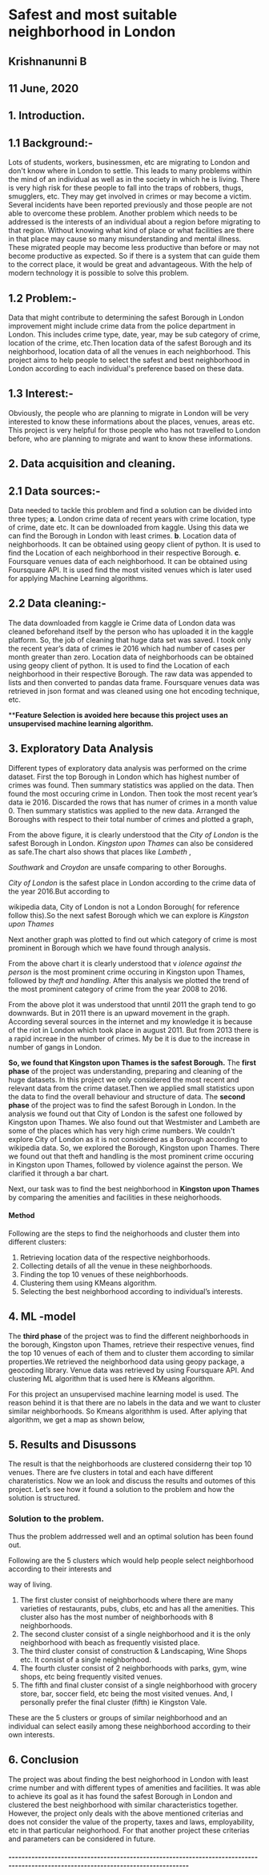 # Safest and most suitable neighborhood in London

## Krishnanunni B

## 11 June, 2020

## 1. Introduction.

## 1.1 Background:-

Lots of students, workers, businessmen, etc are migrating to London and don't know where in London to settle. This leads to many problems within the mind of an individual as well as in the society in which he is living. There is very high risk for these people to fall into the traps of robbers, thugs, smugglers, etc. They may get involved in crimes or may become a victim. Several incidents have been reported previously and those people are not able to overcome these problem. Another problem which needs to be addressed is the interests of an individual about a region before migrating to that region. Without knowing what kind of place or what facilities are there in that place may cause so many misunderstanding and mental illness. These migrated people may become less productive than before or may not become productive as expected. So if there is a system that can guide them to the correct place, it would be great and advantageous. With the help of modern technology it is possible to solve this problem.

## 1.2 Problem:-

Data that might contribute to determining the safest Borough in London improvement might include crime data from the police department in London. This includes crime type, date, year, may be sub category of crime, location of the crime, etc.Then location data of the safest Borough and its neighborhood, location data of all the venues in each neighborhood. This project aims to help people to select the safest and best neighborhood in London according to each individual's preference based on these data.

## 1.3 Interest:-

Obviously, the people who are planning to migrate in London will be very interested to know these
informations about the places, venues, areas etc. This project is very helpful for those people who has not
travelled to London before, who are planning to migrate and want to know these informations.

## 2. Data acquisition and cleaning.

## 2.1 Data sources:-

Data needed to tackle this problem and find a solution can be divided into three types;
**a**. London crime data of recent years with crime location, type of crime, date etc. It can be downloaded from
kaggle. Using this data we can find the Borough in London with least crimes.
**b**. Location data of neighborhoods. It can be obtained using geopy client of python. It is used to find the
Location of each neighborhood in their respective Borough.
**c**. Foursquare venues data of each neighborhood. It can be obtained using Foursquare API. It is used find the
most visited venues which is later used for applying Machine Learning algorithms.

## 2.2 Data cleaning:-

The data downloaded from kaggle ie Crime data of London data was cleaned beforehand itself by the person
who has uploaded it in the kaggle platform. So, the job of cleaning that huge data set was saved. I took only
the recent year’s data of crimes ie 2016 which had number of cases per month greater than zero.
Location data of neighborhoods can be obtained using geopy client of python. It is used to find the Location
of each neighborhood in their respective Borough. The raw data was appended to lists and then converted to
pandas data frame. Foursquare venues data was retrieved in json format and was cleaned using one hot
encoding technique, etc.

****Feature Selection is avoided here because this project uses an unsupervised machine learning
algorithm.**


## 3. Exploratory Data Analysis

Different types of exploratory data analysis was performed on the crime dataset.
First the top Borough in London which has highest number of crimes was found. Then summary statistics
was applied on the data. Then found the most occuring crime in London.
Then took the most recent year’s data ie 2016. Discarded the rows that has numer of crimes in a month
value 0. Then summary statistics was applied to the new data.
Arranged the Boroughs with respect to their total number of crimes and plotted a graph,

From the above figure, it is clearly understood that the _City of London_ is the safest Borough in London.
_Kingston upon Thames_ can also be considered as safe.The chart also shows that places like _Lambeth_ ,

_Southwark_ and _Croydon_ are unsafe comparing to other Boroughs.

_City of London_ is the safest place in London according to the crime data of the year 2016.But according to

wikipedia data, City of London is not a London Borough( for reference follow this).So the next safest
Borough which we can explore is _Kingston upon Thames_

Next another graph was plotted to find out which category of crime is most prominent in Borough which we
have found through analysis.


From the above chart it is clearly understood that v _iolence against the person_ is the most prominent crime
occuring in Kingston upon Thames, followed by _theft and handling_.
After this analysis we plotted the
trend of the most prominent
category of crime from the year
2008 to 2016.

From the above plot it was understood that unntil 2011 the graph tend to go downwards. But in 2011 there is
an upward movement in the graph. According several sources in the internet and my knowledge it is because
of the riot in London which took place in august 2011.
But from 2013 there is a rapid increae in the number of crimes. My be it is due to the increase in number of
gangs in London.

**So, we found that Kingston upon Thames is the safest Borough.**
The **first phase** of the project was understanding, preparing and cleaning of the huge datasets. In this project
we only considered the most recent and relevant data from the crime dataset.Then we applied small statistics
upon the data to find the overall behaviour and structure of data.
The **second phase** of the project was to find the safest Borough in London. In the analysis we found out that
City of London is the safest one followed by Kingston upon Thames. We also found out that Westmister and
Lambeth are some of the places which has very high crime numbers. We couldn't explore City of London as
it is not considered as a Borough according to wikipedia data. So, we explored the Borough, Kingston upon
Thames. There we found out that theft and handling is the most prominent crime occuring in Kingston upon
Thames, followed by violence against the person. We clarified it through a bar chart.

Next, our task was to find the best neighborhood in **Kingston upon Thames** by comparing the amenities and
facilities in these neighorhoods.

#### Method

Following are the steps to find the neighorhoods and cluster them into different clusters:

1. Retrieving location data of the respective neighborhoods.
2. Collecting details of all the venue in these neighborhoods.
3. Finding the top 10 venues of these neighborhoods.
4. Clustering them using KMeans algorithm.
5. Selecting the best neighborhood according to individual’s interests.

## 4. ML -model


The **third phase** of the project was to find the different neighborhoods in the borough, Kingston upon
Thames, retrieve their respective venues, find the top 10 venues of each of them and to cluster them
according to similar properties.We retrieved the neighborhood data using geopy package, a geocoding
library. Venue data was retrieved by using Foursquare API. And clustering ML algorithm that is used here is
KMeans algorithm.

For this project an unsupervised machine learning model is used. The reason behind it is that there are no
labels in the data and we want to cluster similar neighborhoods. So Kmeans algorithhm is used.
After aplying that algorithm, we get a map as shown below,

## 5. Results and Disussons

The result is that the neighborhoods are clustered considerng their top 10 venues. There are fve clusters in
total and each have different charateristics. Now we an look and discuss the results and outomes of this
project. Let’s see how it found a solution to the problem and how the solution is structured.

### Solution to the problem.

Thus the problem addrressed well and an optimal solution has been found out.

Following are the 5 clusters which would help people select neighborhood according to their interests and

way of living.

1. The first cluster consist of neighborhoods where there are many varieties of restaurants, pubs, clubs,
    etc and has all the amenities. This cluster also has the most number of neighborhoods with 8
    neighborhoods.
2. The second cluster consist of a single neighborhood and it is the only neighborhood with beach as
    frequently visisted place.
3. The third cluster consist of construction & Landscaping, Wine Shops etc. It consist of a single
    neighborhood.
4. The fourth cluster consist of 2 neighborhoods with parks, gym, wine shops, etc being frequently
    visited venues.
5. The fifth and final cluster consist of a single neighborhood with grocery store, bar, soccer field, etc
    being the most visited venues.
    And, I personally prefer the final cluster (fifth) ie Kingston Vale.


These are the 5 clusters or groups of similar neighborhood and an individual can select easily among these
neighborhood according to their own interests.

## 6. Conclusion

The project was about finding the best neighorhood in London with least crime number and with different
types of amenities and facilities. It was able to achieve its goal as it has found the safest Borough in London
and clustered the best neighborhood with similar characteristics together. However, the project only deals
with the above mentioned criterias and does not consider the value of the property, taxes and laws,
employability, etc in that particular neighorhood. For that another project these criterias and parameters can
be considered in future.

##### -----------------------------------------------------------------------------------------------------------------------------------


